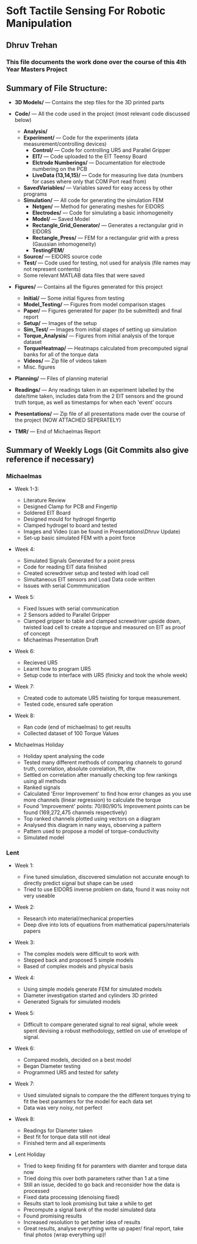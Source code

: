 # Soft Tactile Sensing For Robotic Manipulation
## Dhruv Trehan 
### This file documents the work done over the course of this 4th Year Masters Project

## Summary of File Structure:
- **3D Models/** — Contains the step files for the 3D printed parts
- **Code/** — All the code used in the project (most relevant code discussed below)
  - **Analysis/**
  - **Experiment/** — Code for the experiments (data measurement/controlling devices)
    - **Control/** — Code for controlling UR5 and Parallel Gripper
    - **EIT/** — Code uploaded to the EIT Teensy Board
    - **Elctrode Numberings/** — Documentation for electrode numbering on the PCB
    - **LiveData (13,14,15)/** — Code for measuring live data (numbers for cases where only that COM Port read from)
  - **SavedVariables/** — Variables saved for easy access by other programs
  - **Simulation/** — All code for generating the simulation FEM 
    - **Netgen/** — Method for generating meshes for EIDORS
    - **Electrodes/** — Code for simulating a basic inhomogeneity
    - **Model/** — Saved Model
    - **Rectangle_Grid_Generator/** — Generates a rectangular grid in EIDORS
    - **Rectangle_Press/** — FEM for a rectangular grid with a press (Gaussian inhomogeneity)
    - **TestingFEM/**
  - **Source/** — EIDORS source code
  - **Test/** — Code used for testing, not used for analysis (file names may not represent contents)
  - Some relevant MATLAB data files that were saved

- **Figures/** — Contains all the figures generated for this project
  - **Initial/** — Some initial figures from testing
  - **Model_Testing/** — Figures from model comparison stages
  - **Paper/** — Figures generated for paper (to be submitted) and final report
  - **Setup/** — Images of the setup
  - **Sim_Test/** — Images from initial stages of setting up simulation
  - **Torque_Analysis/** — Figures from initial analysis of the torque dataset
  - **TorqueHeatmap/** — Heatmaps calculated from precomputed signal banks for all of the torque data
  - **Videos/** — Zip file of videos taken
  - Misc. figures

- **Planning/** — Files of planning material
- **Readings/** — Any readings taken in an experiment labelled by the date/time taken, includes data from the 2 EIT sensors and the ground truth torque, as well as timestamps for when each 'event' occurs
- **Presentations/** — Zip file of all presentations made over the course of the project (NOW ATTACHED SEPERATELY)
- **TMR/** — End of Michaelmas Report


## Summary of Weekly Logs (Git Commits also give reference if necessary)
### Michaelmas
 
- Week 1-3: 
  - Literature Review
  - Designed Clamp for PCB and Fingertip
  - Soldered EIT Board
  - Designed mould for hydrogel fingertip
  - Clamped hydrogel to board and tested
  - Images and Video (can be found in Presentations\Dhruv Update)
  - Set-up basic simulated FEM with a point force
- Week 4: 
  - Simulated Signals Generated for a point press
  - Code for reading EIT data finished
  - Created screwdriver setup and tested with load cell
  - Simultaneous EIT sensors and Load Data code written
  - Issues with serial Commmunication
- Week 5: 
  - Fixed Issues with serial communication
  - 2 Sensors added to Parallel Gripper 
  - Clamped gripper to table and clamped screwdriver upside down, twisted load cell to create a toprque and measured on EIT as proof of concept
  - Michaelmas Presentation Draft 
- Week 6:
  - Recieved UR5
  - Learnt how to program UR5 
  - Setup code to interface with UR5 (finicky and took the whole week)
- Week 7: 
  - Created code to automate UR5 twisting for torque measurement. 
  - Tested code, ensured safe operation
- Week 8: 
  - Ran code (end of michaelmas) to get results
  - Collected dataset of 100 Torque Values

- Michaelmas Holiday
  - Holiday spent analysing the code 
  - Tested many different methods of comparing channels to gorund truth, correlation, absolute correlation, fft, dtw
  - Settled on correlation after manually checking top few rankings using all methods
  - Ranked signals
  - Calculated 'Error Improvement' to find how error changes as you use more channels (linear regression) to calculate the torque
  - Found 'Improvement' points: 70/80/90% Improvement points can be found (169,272,475 channels respectively)
  - Top ranked channels plotted using vectors on a diagram
  - Analysed this diagram in nany ways, observing a pattern 
  - Pattern used to propose a model of torque-conductivity 
  - Simulated model

### Lent
- Week 1: 
  - Fine tuned simulation, discovered simulation not accurate enough to directly predict signal but shape can be used
  - Tried to use EIDORS inverse problem on data, found it was noisy not very useable
- Week 2: 
  - Research into material/mechanical properties
  - Deep dive into lots of equations from mathematical papers/materials papers
- Week 3: 
  - The complex models were difficult to work with
  - Stepped back and proposed 5 simple models
  - Based of complex models and physical basis
- Week 4: 
  - Using simple models generate FEM for simulated models
  - Diameter investigation started and cylinders 3D printed
  - Generated Signals for simulated models
- Week 5: 
  - Difficult to compare generated signal to real signal, whole week spent devising a robust methodology, settled on use of envelope of signal.
- Week 6: 
  - Compared models, decided on a best model
  - Began Diameter testing
  - Programmed UR5 and tested for safety
- Week 7:
  - Used simulated signals to compare the the different torques trying to fit the best paramters for the model for each data set
  - Data was very noisy, not perfect
- Week 8: 
  - Readings for Diameter taken
  - Best fit for torque data still not ideal
  - Finished term and all experiments

- Lent Holiday
  - Tried to keep finiding fit for paramters with diamter and torque data now
  - Tried doing this over both parameters rather than 1 at a time
  - Still an issue, decided to go back and reconsider how the data is processed
  - Fixed data processing (denoising fixed)
  - Results start to look promising but take a while to get
  - Precompute a signal bank of the model simulated data
  - Found promising results
  - Increased resolution to get better idea of results
  - Great results, analyse everything write up paper/ final report, take final photos (wrap everything up)!
  